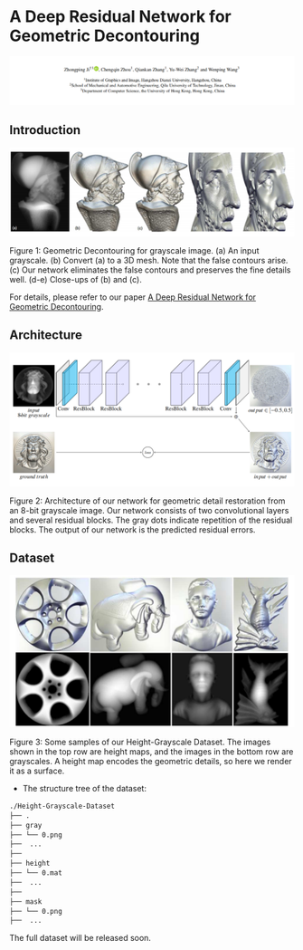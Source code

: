 # A Deep Residual Network for Geometric Decontouring

<img src="./paper.png" width="1000px"/>

## Introduction

<img src="./teaser.png"/>

Figure 1: Geometric Decontouring for grayscale image. (a) An input grayscale. (b) Convert (a) to a 3D mesh. Note that the false contours arise. (c) Our network eliminates the false contours and preserves the fine details well. (d-e) Close-ups of (b) and (c).

For details, please refer to our paper [A Deep Residual Network for Geometric Decontouring](./GDCNet_PG2020.pdf).

## Architecture

<img src="./network.png"/>

Figure 2: Architecture of our network for geometric detail restoration from an 8-bit grayscale image. Our network consists of two convolutional layers and several residual blocks. The gray dots indicate repetition of the residual blocks. The output of our network is the predicted residual errors.


## Dataset

<img src="./dataset.png"/>

Figure 3: Some samples of our Height-Grayscale Dataset. The images shown in the top row are height maps, and the images in the bottom row are grayscales. A height map encodes the geometric details, so here we render it as a surface.


- The structure tree of the dataset:
```bash
./Height-Grayscale-Dataset
├── .
├── gray
├── └── 0.png
├──  ...
├──
├── height
├── └── 0.mat
├──  ...
├──
├── mask
├── └── 0.png
├──  ...  

```



The full dataset will be released soon.  
